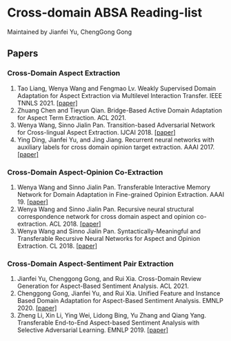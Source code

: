 # Cross-domain ABSA Reading-list

Maintained by Jianfei Yu, ChengGong Gong

## Papers

### Cross-Domain Aspect Extraction 
1. Tao Liang, Wenya Wang and Fengmao Lv. Weakly Supervised Domain Adaptation for Aspect Extraction via Multilevel Interaction Transfer. IEEE TNNLS 2021. [[paper]](https://arxiv.org/abs/2006.09235)
1. Zhuang Chen and Tieyun Qian. Bridge-Based Active Domain Adaptation for Aspect Term Extraction. ACL 2021.
1. Wenya Wang, Sinno Jialin Pan. Transition-based Adversarial Network for Cross-lingual Aspect Extraction. IJCAI 2018. [[paper]](https://www.ijcai.org/Proceedings/2018/0622.pdf)
1. Ying Ding, Jianfei Yu, and Jing Jiang. Recurrent neural networks with auxiliary labels for cross domain opinion target extraction. AAAI 2017.[[paper]](https://www.semanticscholar.org/paper/Recurrent-Neural-Networks-with-Auxiliary-Labels-for-Ding-Yu/d08341562091ac6777f613a68a0d59eb600b5c57)


### Cross-Domain Aspect-Opinion Co-Extraction
1. Wenya Wang and Sinno Jialin Pan. Transferable Interactive Memory Network for Domain Adaptation in Fine-grained Opinion Extraction. AAAI 19. [[paper]](https://ojs.aaai.org/index.php/AAAI/article/download/10974/10833)
1. Wenya Wang and Sinno Jialin Pan.  Recursive neural structural correspondence network for cross domain aspect and opinion co-extraction. ACL 2018. [[paper]](https://www.aclweb.org/anthology/P18-1202/)
1. Wenya Wang and Sinno Jialin Pan. Syntactically-Meaningful and Transferable Recursive Neural Networks for Aspect and Opinion Extraction. CL 2018. [[paper]](https://www.aclweb.org/anthology/P18-1202.pdf)

   
### Cross-Domain Aspect-Sentiment Pair Extraction
1. Jianfei Yu, Chenggong Gong, and Rui Xia. Cross-Domain Review Generation for Aspect-Based Sentiment Analysis. ACL 2021.
1. Chenggong Gong, Jianfei Yu, and Rui Xia. Unified Feature and Instance Based Domain Adaptation for Aspect-Based Sentiment Analysis. EMNLP 2020. [[paper]](https://www.aclweb.org/anthology/2020.emnlp-main.572.pdf)
1. Zheng Li, Xin Li, Ying Wei, Lidong Bing, Yu Zhang and Qiang Yang. Transferable End-to-End Aspect-based Sentiment Analysis with Selective Adversarial Learning. EMNLP 2019. [[paper]](https://arxiv.org/abs/1910.14192) 
